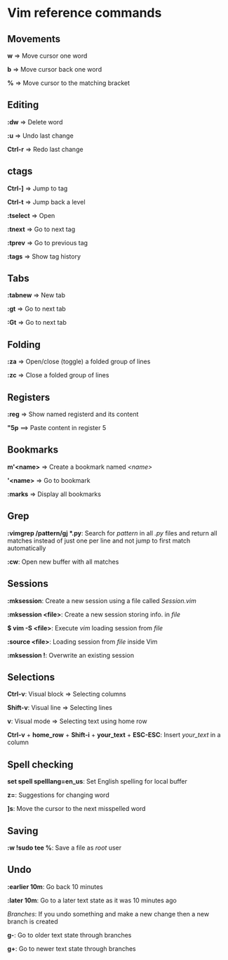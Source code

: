 Vim reference commands
=======================

Movements
---------
**w** => Move cursor one word

**b** => Move cursor back one word

**%** => Move cursor to the matching bracket


Editing
--------

**:dw** => Delete word

**:u** => Undo last change

**Ctrl-r** => Redo last change


ctags
-----

**Ctrl-]** => Jump to tag

**Ctrl-t** => Jump back a level

**:tselect** => Open

**:tnext** => Go to next tag

**:tprev** => Go to previous tag

**:tags** => Show tag history


Tabs
----

**:tabnew** => New tab

**:gt** => Go to next tab

**:Gt** => Go to next tab


Folding
-------

**:za** => Open/close (toggle) a folded group of lines

**:zc** => Close a folded group of lines


Registers
---------

**:reg** => Show named registerd and its content

**"5p** ==> Paste content in register 5


Bookmarks
---------

**m'\<name\>** => Create a bookmark named *\<name\>*

**'\<name\>** => Go to *<name>* bookmark

**:marks** => Display all bookmarks

Grep
----

**:vimgrep /pattern/gj \*.py**: Search for *pattern* in all *.py* files and return all matches instead of just one per line and not jump to first match automatically

**:cw**: Open new buffer with all matches

Sessions
---------

**:mksession**: Create a new session using a file called *Session.vim*

**:mksession \<file\>**: Create a new session storing info. in *file*

**$ vim -S \<file\>**: Execute *vim* loading session from *file*

**:source \<file\>**: Loading session from *file* inside Vim

**:mksession !**: Overwrite an existing session

Selections
-----------

**Ctrl-v**: Visual block => Selecting columns

**Shift-v**: Visual line => Selecting lines

**v**: Visual mode => Selecting text using home row

**Ctrl-v** + **home_row** + **Shift-i** + **your_text** + **ESC-ESC**: Insert *your_text* in a column

Spell checking
--------------

**set spell spelllang=en_us**: Set English spelling for local buffer

**z=**: Suggestions for changing word

**]s**: Move the cursor to the next misspelled word

Saving
------

**:w !sudo tee %**: Save a file as *root* user

Undo
----

**:earlier 10m**: Go back 10 minutes

**:later 10m**: Go to a later text state as it was 10 minutes ago

*Branches*: If you undo something and make a new change then a new branch is
created

**g-**: Go to older text state through branches

**g+**: Go to newer text state through branches
